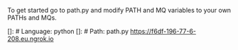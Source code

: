 To get started go to path.py and modify PATH and MQ variables to your own PATHs
and MQs.

[]: # Language: python
[]: # Path: path.py
https://f6df-196-77-6-208.eu.ngrok.io